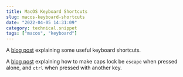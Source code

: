 ```yaml
---
title: MacOS Keyboard Shortcuts
slug: macos-keyboard-shortcuts
date: "2022-04-05 14:31:09"
category: technical.snippet
tags: ["macos", "keyboard"]
---
```


A [blog post](https://www.jamieonkeys.dev/posts/keyboard-shortcuts/) explaining
some useful keyboard shortcuts.

A [blog
post](https://jinyuz.dev/posts/tips-and-tricks/Changing-caps-lock-key-to-Escape-when-pressed-alone-and-Control-when-pressed-with-another)
explaining how to make caps lock be `escape` when pressed alone, and `ctrl` when
pressed with another key.
